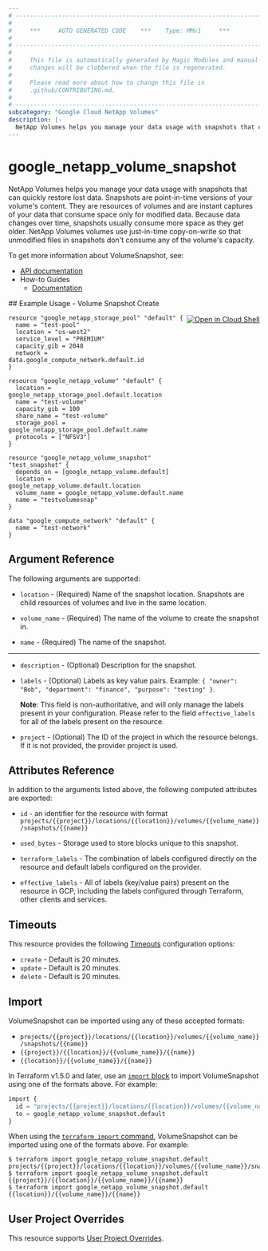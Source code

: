 ```yaml
---
# ----------------------------------------------------------------------------
#
#     ***     AUTO GENERATED CODE    ***    Type: MMv1     ***
#
# ----------------------------------------------------------------------------
#
#     This file is automatically generated by Magic Modules and manual
#     changes will be clobbered when the file is regenerated.
#
#     Please read more about how to change this file in
#     .github/CONTRIBUTING.md.
#
# ----------------------------------------------------------------------------
subcategory: "Google Cloud NetApp Volumes"
description: |-
  NetApp Volumes helps you manage your data usage with snapshots that can quickly restore lost data.
---
```


# google_netapp_volume_snapshot

NetApp Volumes helps you manage your data usage with snapshots that can quickly restore lost data.
Snapshots are point-in-time versions of your volume's content. They are resources of volumes and are
instant captures of your data that consume space only for modified data. Because data changes over
time, snapshots usually consume more space as they get older.
NetApp Volumes volumes use just-in-time copy-on-write so that unmodified files in snapshots don't
consume any of the volume's capacity.


To get more information about VolumeSnapshot, see:

* [API documentation](https://cloud.google.com/netapp/volumes/docs/reference/rest/v1/projects.locations.volumes.snapshots)
* How-to Guides
    * [Documentation](https://cloud.google.com/netapp/volumes/docs/configure-and-use/volume-snapshots/overview)

<div class = "oics-button" style="float: right; margin: 0 0 -15px">
  <a href="https://console.cloud.google.com/cloudshell/open?cloudshell_git_repo=https%3A%2F%2Fgithub.com%2Fterraform-google-modules%2Fdocs-examples.git&cloudshell_image=gcr.io%2Fcloudshell-images%2Fcloudshell%3Alatest&cloudshell_print=.%2Fmotd&cloudshell_tutorial=.%2Ftutorial.md&cloudshell_working_dir=volume_snapshot_create&open_in_editor=main.tf" target="_blank">
    <img alt="Open in Cloud Shell" src="//gstatic.com/cloudssh/images/open-btn.svg" style="max-height: 44px; margin: 32px auto; max-width: 100%;">
  </a>
</div>
## Example Usage - Volume Snapshot Create


```hcl
resource "google_netapp_storage_pool" "default" {
  name = "test-pool"
  location = "us-west2"
  service_level = "PREMIUM"
  capacity_gib = 2048
  network = data.google_compute_network.default.id
}

resource "google_netapp_volume" "default" {
  location = google_netapp_storage_pool.default.location
  name = "test-volume"
  capacity_gib = 100
  share_name = "test-volume"
  storage_pool = google_netapp_storage_pool.default.name
  protocols = ["NFSV3"]
}

resource "google_netapp_volume_snapshot" "test_snapshot" {
  depends_on = [google_netapp_volume.default]
  location = google_netapp_volume.default.location
  volume_name = google_netapp_volume.default.name
  name = "testvolumesnap"
}

data "google_compute_network" "default" {
  name = "test-network"
}
```

## Argument Reference

The following arguments are supported:


* `location` -
  (Required)
  Name of the snapshot location. Snapshots are child resources of volumes and live in the same location.

* `volume_name` -
  (Required)
  The name of the volume to create the snapshot in.

* `name` -
  (Required)
  The name of the snapshot.


- - -


* `description` -
  (Optional)
  Description for the snapshot.

* `labels` -
  (Optional)
  Labels as key value pairs. Example: `{ "owner": "Bob", "department": "finance", "purpose": "testing" }`.

  **Note**: This field is non-authoritative, and will only manage the labels present in your configuration.
  Please refer to the field `effective_labels` for all of the labels present on the resource.

* `project` - (Optional) The ID of the project in which the resource belongs.
    If it is not provided, the provider project is used.



## Attributes Reference

In addition to the arguments listed above, the following computed attributes are exported:

* `id` - an identifier for the resource with format `projects/{{project}}/locations/{{location}}/volumes/{{volume_name}}/snapshots/{{name}}`

* `used_bytes` -
  Storage used to store blocks unique to this snapshot.

* `terraform_labels` -
  The combination of labels configured directly on the resource
   and default labels configured on the provider.

* `effective_labels` -
  All of labels (key/value pairs) present on the resource in GCP, including the labels configured through Terraform, other clients and services.


## Timeouts

This resource provides the following
[Timeouts](https://developer.hashicorp.com/terraform/plugin/sdkv2/resources/retries-and-customizable-timeouts) configuration options:

- `create` - Default is 20 minutes.
- `update` - Default is 20 minutes.
- `delete` - Default is 20 minutes.

## Import


VolumeSnapshot can be imported using any of these accepted formats:

* `projects/{{project}}/locations/{{location}}/volumes/{{volume_name}}/snapshots/{{name}}`
* `{{project}}/{{location}}/{{volume_name}}/{{name}}`
* `{{location}}/{{volume_name}}/{{name}}`


In Terraform v1.5.0 and later, use an [`import` block](https://developer.hashicorp.com/terraform/language/import) to import VolumeSnapshot using one of the formats above. For example:

```tf
import {
  id = "projects/{{project}}/locations/{{location}}/volumes/{{volume_name}}/snapshots/{{name}}"
  to = google_netapp_volume_snapshot.default
}
```

When using the [`terraform import` command](https://developer.hashicorp.com/terraform/cli/commands/import), VolumeSnapshot can be imported using one of the formats above. For example:

```
$ terraform import google_netapp_volume_snapshot.default projects/{{project}}/locations/{{location}}/volumes/{{volume_name}}/snapshots/{{name}}
$ terraform import google_netapp_volume_snapshot.default {{project}}/{{location}}/{{volume_name}}/{{name}}
$ terraform import google_netapp_volume_snapshot.default {{location}}/{{volume_name}}/{{name}}
```

## User Project Overrides

This resource supports [User Project Overrides](https://registry.terraform.io/providers/hashicorp/google/latest/docs/guides/provider_reference#user_project_override).
